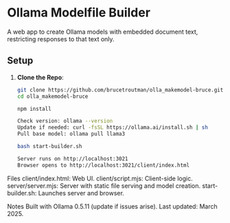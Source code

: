 # Ollama Modelfile Builder

A web app to create Ollama models with embedded document text, restricting responses to that text only.

## Setup

1. **Clone the Repo**:
   ```bash
   git clone https://github.com/brucetroutman/olla_makemodel-bruce.git
   cd olla_makemodel-bruce

   npm install

   Check version: ollama --version
   Update if needed: curl -fsSL https://ollama.ai/install.sh | sh
   Pull base model: ollama pull llama3

   bash start-builder.sh

   Server runs on http://localhost:3021
   Browser opens to http://localhost:3021/client/index.html

Files
client/index.html: Web UI.
client/script.mjs: Client-side logic.
server/server.mjs: Server with static file serving and model creation.
start-builder.sh: Launches server and browser.

Notes
Built with Ollama 0.5.11 (update if issues arise).
Last updated: March 2025.


